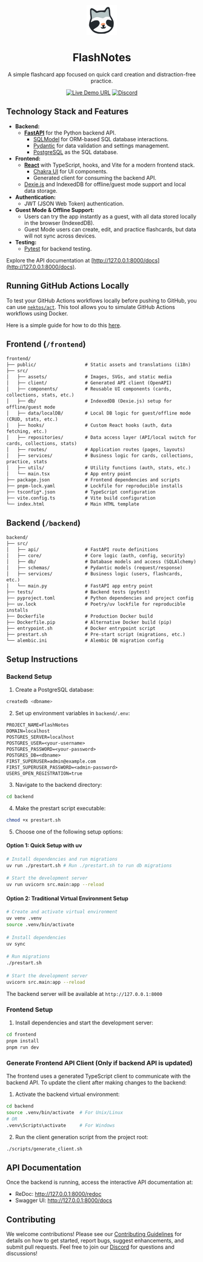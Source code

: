 <p align="center">
<img src="frontend/src/assets/Logo.svg" alt="FlashNotes Logo" width="80" height="80"/>
</p>

<h1 align="center">FlashNotes</h1>
<p align="center">A simple flashcard app focused on quick card creation and distraction-free practice.</p>
<p align="center">
 <a href="https://flash-notes.com" target="_blank"><img src="https://img.shields.io/badge/-flash--notes.com-2D3748" alt="Live Demo URL"></a>
 <a href="https://discord.gg/CDPHbQ3Ct5" target="_blank"><img src="https://img.shields.io/static/v1?label=Join%20our&message=Discord&color=blue&logo=Discord" alt="Discord"></a>
</p>

## Technology Stack and Features

- **Backend:**
    - [**FastAPI**](https://fastapi.tiangolo.com) for the Python backend API.
        - [SQLModel](https://sqlmodel.tiangolo.com) for ORM-based SQL database interactions.
        - [Pydantic](https://docs.pydantic.dev) for data validation and settings management.
        - [PostgreSQL](https://www.postgresql.org) as the SQL database.
- **Frontend:**
    - [**React**](https://react.dev) with TypeScript, hooks, and Vite for a modern frontend stack.
        - [Chakra UI](https://chakra-ui.com) for UI components.
        - Generated client for consuming the backend API.
    - [Dexie.js](https://dexie.org/) and IndexedDB for offline/guest mode support and local data storage.
- **Authentication:**
    - JWT (JSON Web Token) authentication.
- **Guest Mode & Offline Support:**
    - Users can try the app instantly as a guest, with all data stored locally in the browser (IndexedDB).
    - Guest Mode users can create, edit, and practice flashcards, but data will not sync across devices.
- **Testing:**
    - [Pytest](https://pytest.org) for backend testing.

Explore the API documentation at [http://127.0.0.1:8000/docs](http://127.0.0.1:8000/docs).

## Running GitHub Actions Locally

To test your GitHub Actions workflows locally before pushing to GitHub, you can use [`nektos/act`](https://github.com/nektos/act). This tool allows you to simulate GitHub Actions workflows using Docker.

Here is a simple guide for how to do this [here](./docs/how-to-run-github-action-locally.md).

## Frontend (`/frontend`)

```plaintext
frontend/
├── public/                  # Static assets and translations (i18n)
├── src/
│   ├── assets/              # Images, SVGs, and static media
│   ├── client/              # Generated API client (OpenAPI)
│   ├── components/          # Reusable UI components (cards, collections, stats, etc.)
│   ├── db/                  # IndexedDB (Dexie.js) setup for offline/guest mode
│   ├── data/localDB/        # Local DB logic for guest/offline mode (CRUD, stats, etc.)
│   ├── hooks/               # Custom React hooks (auth, data fetching, etc.)
│   ├── repositories/        # Data access layer (API/local switch for cards, collections, stats)
│   ├── routes/              # Application routes (pages, layouts)
│   ├── services/            # Business logic for cards, collections, practice, stats
│   ├── utils/               # Utility functions (auth, stats, etc.)
│   └── main.tsx             # App entry point
├── package.json             # Frontend dependencies and scripts
├── pnpm-lock.yaml           # Lockfile for reproducible installs
├── tsconfig*.json           # TypeScript configuration
├── vite.config.ts           # Vite build configuration
└── index.html               # Main HTML template
```

## Backend (`/backend`)

```plaintext
backend/
├── src/
│   ├── api/                 # FastAPI route definitions
│   ├── core/                # Core logic (auth, config, security)
│   ├── db/                  # Database models and access (SQLAlchemy)
│   ├── schemas/             # Pydantic models (request/response)
│   ├── services/            # Business logic (users, flashcards, etc.)
│   └── main.py              # FastAPI app entry point
├── tests/                   # Backend tests (pytest)
├── pyproject.toml           # Python dependencies and project config
├── uv.lock                  # Poetry/uv lockfile for reproducible installs
├── Dockerfile               # Production Docker build
├── Dockerfile.pip           # Alternative Docker build (pip)
├── entrypoint.sh            # Docker entrypoint script
├── prestart.sh              # Pre-start script (migrations, etc.)
└── alembic.ini              # Alembic DB migration config
```

## Setup Instructions

### Backend Setup

1. Create a PostgreSQL database:
```bash
createdb <dbname>
```

2. Set up environment variables in `backend/.env`:
```env
PROJECT_NAME=FlashNotes
DOMAIN=localhost
POSTGRES_SERVER=localhost
POSTGRES_USER=<your-username>
POSTGRES_PASSWORD=<your-password>
POSTGRES_DB=<dbname>
FIRST_SUPERUSER=admin@example.com
FIRST_SUPERUSER_PASSWORD=<admin-password>
USERS_OPEN_REGISTRATION=true
```

3. Navigate to the backend directory:
```bash
cd backend
```

4. Make the prestart script executable:
```bash
chmod +x prestart.sh
```

5. Choose one of the following setup options:

#### Option 1: Quick Setup with uv
```bash
# Install dependencies and run migrations
uv run ./prestart.sh # Run ./prestart.sh to run db migrations

# Start the development server
uv run uvicorn src.main:app --reload
```

#### Option 2: Traditional Virtual Environment Setup
```bash
# Create and activate virtual environment
uv venv .venv
source .venv/bin/activate

# Install dependencies
uv sync

# Run migrations
./prestart.sh

# Start the development server
uvicorn src.main:app --reload
```

The backend server will be available at `http://127.0.0.1:8000`

### Frontend Setup

1. Install dependencies and start the development server:
```bash
cd frontend
pnpm install
pnpm run dev
```

### Generate Frontend API Client (Only if backend API is updated)

The frontend uses a generated TypeScript client to communicate with the backend API. To update the client after making changes to the backend:

1. Activate the backend virtual environment:
```bash
cd backend
source .venv/bin/activate  # For Unix/Linux
# OR
.venv\Scripts\activate     # For Windows
```

2. Run the client generation script from the project root:
```bash
./scripts/generate_client.sh
```

## API Documentation
Once the backend is running, access the interactive API documentation at:
- ReDoc: http://127.0.0.1:8000/redoc
- Swagger UI: http://127.0.0.1:8000/docs

## Contributing

We welcome contributions! Please see our [Contributing Guidelines](CONTRIBUTING.md) for details on how to get started, report bugs, suggest enhancements, and submit pull requests. Feel free to join our [Discord](https://discord.gg/CDPHbQ3Ct5) for questions and discussions!
